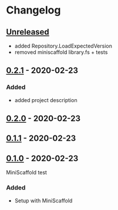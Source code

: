 # Changelog

## [Unreleased]

- added Repository.LoadExpectedVersion
- removed miniscaffold library.fs + tests

## [0.2.1] - 2020-02-23

### Added
- added project description

## [0.2.0] - 2020-02-23

## [0.1.1] - 2020-02-23

## [0.1.0] - 2020-02-23

MiniScaffold test

### Added
- Setup with MiniScaffold

[Unreleased]: https://github.com/jltrem/Fescq/compare/v0.2.1...HEAD
[0.2.1]: https://github.com/jltrem/Fescq/compare/v0.2.0...v0.2.1
[0.2.0]: https://github.com/jltrem/Fescq/compare/v0.1.1...v0.2.0
[0.1.1]: https://github.com/jltrem/Fescq/compare/v0.1.0...v0.1.1
[0.1.0]: https://github.com/jltrem/Fescq.git/releases/tag/v0.1.0
